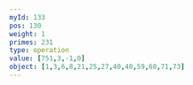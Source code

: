 ```yaml
---
myId: 133
pos: 130
weight: 1
primes: 231
type: operation
value: [751,3,-1,0]
object: [1,3,6,8,21,25,27,40,48,59,68,71,73]
---
```

